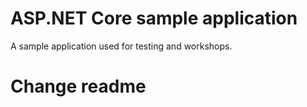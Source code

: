 # ASP.NET Core sample application
A sample application used for testing and workshops.

# Change readme
